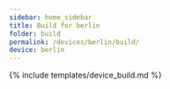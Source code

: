 ```yaml
---
sidebar: home_sidebar
title: Build for berlin
folder: build
permalink: /devices/berlin/build/
device: berlin
---
```

{% include templates/device_build.md %}

